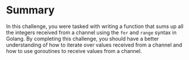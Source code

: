 # Summary

In this challenge, you were tasked with writing a function that sums up all the integers received from a channel using the `for` and `range` syntax in Golang. By completing this challenge, you should have a better understanding of how to iterate over values received from a channel and how to use goroutines to receive values from a channel.
